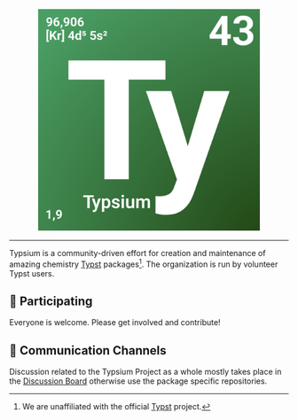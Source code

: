<div align="center">
  <picture>
     <img alt="typst community" src="Typsium-Logo.svg" width="400" height="400">
  </picture>
</div>
<hr/>

Typsium is a community-driven effort for creation and maintenance of amazing chemistry [Typst](https://typst.app/) packages[^1]. The organization is run by volunteer Typst users.

## 🤝 Participating
Everyone is welcome. Please get involved and contribute!

## 💬 Communication Channels
Discussion related to the Typsium Project as a whole mostly takes place in the [Discussion Board](https://github.com/orgs/typsium/discussions) otherwise use the package specific repositories. 

[^1]: We are unaffiliated with the official [Typst](https://typst.app) project.
